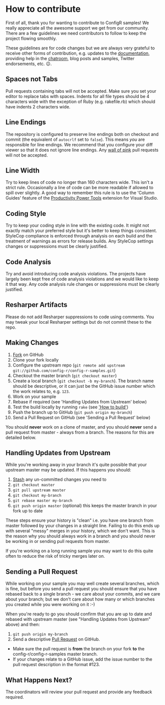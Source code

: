# How to contribute

First of all, thank you for wanting to contribute to ConfigR samples! We really appreciate all the awesome support we get from our community. There are a few guidelines we need contributors to follow to keep the project flowing smoothly.

These guidelines are for code changes but we are always very grateful to receive other forms of contribution, e.g. updates to the [documentation](https://github.com/config-r/config-r/wiki), providing help in the [chatroom](https://jabbr.net/#/rooms/configr), blog posts and samples, Twitter endorsements, etc. :wink:. 

## Spaces not Tabs

Pull requests containing tabs will not be accepted. Make sure you set your editor to replace tabs with spaces. Indents for all file types should be 4 characters wide with the exception of Ruby (e.g. rakefile.rb) which should have indents 2 characters wide.

## Line Endings

The repository is configured to preserve line endings both on checkout and commit (the equivalent of `autocrlf` set to `false`). This means *you* are responsible for line endings. We recommend that you configure your diff viewer so that it does not ignore line endings. Any [wall of pink](http://www.hanselman.com/blog/YoureJustAnotherCarriageReturnLineFeedInTheWall.aspx) pull requests will not be accepted.

## Line Width

Try to keep lines of code no longer than 160 characters wide. This isn't a strict rule. Occasionally a line of code can be more readable if allowed to spill over slightly. A good way to remember this rule is to use the 'Column Guides' feature of the [Productivity Power Tools](http://visualstudiogallery.msdn.microsoft.com/3a96a4dc-ba9c-4589-92c5-640e07332afd) extension for Visual Studio.

## Coding Style

Try to keep your coding style in line with the existing code. It might not exactly match your preferred style but it's better to keep things consistent. StyleCop compliance is enforced through analysis on each build and the treatment of warnings as errors for release builds. Any StyleCop settings changes or suppressions must be clearly justified.

## Code Analysis

Try and avoid introducing code analysis violations. The projects have largely been kept free of code analysis violations and we would like to keep it that way. Any code analysis rule changes or suppressions must be clearly justified.

## Resharper Artifacts

Please do not add Resharper suppressions to code using comments. You may tweak your local Resharper settings but do not commit these to the repo.

## Making Changes

1. [Fork](http://help.github.com/forking/) on GitHub
1. Clone your fork locally
1. Configure the upstream repo (`git remote add upstream git://github.com/config-r/config-r-samples.git`)
1. Checkout the master branch (`git checkout master`)
1. Create a local branch (`git checkout -b my-branch`). The branch name should be descriptive, or it can just be the GitHub issue number which the work relates to, e.g. `123`.
1. Work on your sample
1. Rebase if required (see 'Handling Updates from Upstream' below)
1. Test the build locally by running `rake` (see ['How to build'](https://github.com/config-r/config-r-samples/blob/master/how_to_build.md/))
1. Push the branch up to GitHub (`git push origin my-branch`)
1. Send a Pull Request on GitHub (see 'Sending a Pull Request' below)

You should **never** work on a clone of master, and you should **never** send a pull request from master - always from a branch. The reasons for this are detailed below.

## Handling Updates from Upstream

While you're working away in your branch it's quite possible that your upstream master may be updated. If this happens you should:

1. [Stash](http://progit.org/book/ch6-3.html) any un-committed changes you need to
1. `git checkout master`
1. `git pull upstream master`
1. `git checkout my-branch`
1. `git rebase master my-branch`
1. `git push origin master` (optional) this keeps the master branch in your fork up to date

These steps ensure your history is "clean" i.e. you have one branch from master followed by your changes in a straight line. Failing to do this ends up with several "messy" merges in your history, which we don't want. This is the reason why you should always work in a branch and you should never be working in or sending pull requests from master.

If you're working on a long running sample you may want to do this quite often to reduce the risk of tricky merges later on.

## Sending a Pull Request

While working on your sample you may well create several branches, which is fine, but before you send a pull request you should ensure that you have rebased back to a single branch - we care about your commits, and we care about your branch; but we don't care about how many or which branches you created while you were working on it :-)

When you're ready to go you should confirm that you are up to date and rebased with upstream master (see "Handling Updates from Upstream" above) and then:

1. `git push origin my-branch`
1. Send a descriptive [Pull Request](http://help.github.com/pull-requests/) on GitHub.
  * Make sure the pull request is **from** the branch on your fork **to** the config-r/config-r-samples master branch.
  * If your changes relate to a GitHub issue, add the issue number to the pull request description in the format #123.

## What Happens Next?

The coordinators will review your pull request and provide any feedback required.
